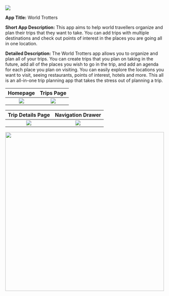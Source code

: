 
 <img src="https://user-images.githubusercontent.com/28626866/39007913-2f093954-43d5-11e8-82eb-211317bd909f.jpg"/>

**App Title:**
	World Trotters
	
**Short App Description:**
	This app aims to help world travellers organize and plan their trips that they want to take. 
  You can add trips with multiple destinations and check out points of interest in the places you are going all in one location.

**Detailed Description:**
  The World Trotters app allows you to organize and plan all of your trips. 
  You can create trips that you plan on taking in the future, add all of the places you wish to go in the trip, 
  and add an agenda for each place you plan on visiting. You can easily explore the locations you want to visit,
  seeing restaurants, points of interest, hotels and more. This all is an all-in-one trip planning app that takes the 
  stress out of planning a trip.
   
  
Homepage            |  Trips Page
:-------------------------:|:-------------------------: 
![]( https://bit.ly/2Hc3Twk)  |  ![](https://bit.ly/2J7Aofw)

Trip Details Page          |  Navigation Drawer
:-------------------------:|:-------------------------:
![](https://bit.ly/2HCnN6W)  |  ![](https://bit.ly/2F1076X)


 <img src="https://user-images.githubusercontent.com/28626866/39006331-b957479a-43d0-11e8-8d34-29717d2a96c8.png" height = "500px"/>
